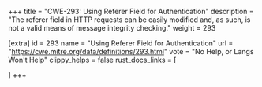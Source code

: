 +++
title = "CWE-293: Using Referer Field for Authentication"
description	= "The referer field in HTTP requests can be easily modified and, as such, is not a valid means of message integrity checking."
weight = 293

[extra]
id = 293
name = "Using Referer Field for Authentication"
url = "https://cwe.mitre.org/data/definitions/293.html"
vote = "No Help, or Langs Won't Help"
clippy_helps = false
rust_docs_links = [
	
]
+++

